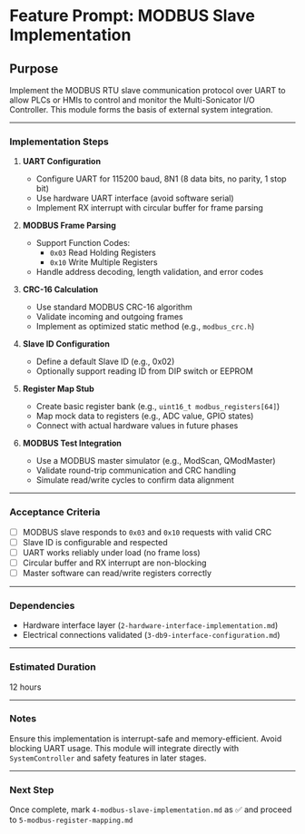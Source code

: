 # Feature Prompt: MODBUS Slave Implementation

## Purpose

Implement the MODBUS RTU slave communication protocol over UART to allow PLCs or HMIs to control and monitor the Multi-Sonicator I/O Controller. This module forms the basis of external system integration.

---

### Implementation Steps

1. **UART Configuration**
   - Configure UART for 115200 baud, 8N1 (8 data bits, no parity, 1 stop bit)
   - Use hardware UART interface (avoid software serial)
   - Implement RX interrupt with circular buffer for frame parsing

2. **MODBUS Frame Parsing**
   - Support Function Codes:
     - `0x03` Read Holding Registers
     - `0x10` Write Multiple Registers
   - Handle address decoding, length validation, and error codes

3. **CRC-16 Calculation**
   - Use standard MODBUS CRC-16 algorithm
   - Validate incoming and outgoing frames
   - Implement as optimized static method (e.g., `modbus_crc.h`)

4. **Slave ID Configuration**
   - Define a default Slave ID (e.g., 0x02)
   - Optionally support reading ID from DIP switch or EEPROM

5. **Register Map Stub**
   - Create basic register bank (e.g., `uint16_t modbus_registers[64]`)
   - Map mock data to registers (e.g., ADC value, GPIO states)
   - Connect with actual hardware values in future phases

6. **MODBUS Test Integration**
   - Use a MODBUS master simulator (e.g., ModScan, QModMaster)
   - Validate round-trip communication and CRC handling
   - Simulate read/write cycles to confirm data alignment

---

### Acceptance Criteria

- [ ] MODBUS slave responds to `0x03` and `0x10` requests with valid CRC
- [ ] Slave ID is configurable and respected
- [ ] UART works reliably under load (no frame loss)
- [ ] Circular buffer and RX interrupt are non-blocking
- [ ] Master software can read/write registers correctly

---

### Dependencies

- Hardware interface layer (`2-hardware-interface-implementation.md`)
- Electrical connections validated (`3-db9-interface-configuration.md`)

---

### Estimated Duration

12 hours

---

### Notes

Ensure this implementation is interrupt-safe and memory-efficient. Avoid blocking UART usage. This module will integrate directly with `SystemController` and safety features in later stages.

---

### Next Step

Once complete, mark `4-modbus-slave-implementation.md` as ✅ and proceed to `5-modbus-register-mapping.md`
